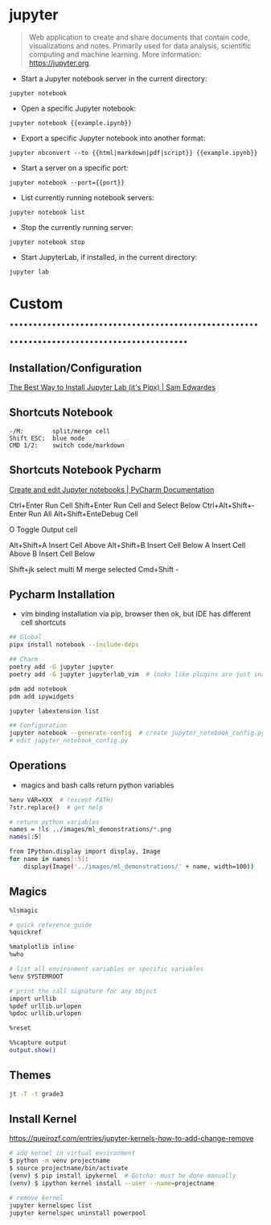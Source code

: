 # jupyter

> Web application to create and share documents that contain code, visualizations and notes.
> Primarily used for data analysis, scientific computing and machine learning.
> More information: <https://jupyter.org>.

- Start a Jupyter notebook server in the current directory:

`jupyter notebook`

- Open a specific Jupyter notebook:

`jupyter notebook {{example.ipynb}}`

- Export a specific Jupyter notebook into another format:

`jupyter nbconvert --to {{html|markdown|pdf|script}} {{example.ipynb}}`

- Start a server on a specific port:

`jupyter notebook --port={{port}}`

- List currently running notebook servers:

`jupyter notebook list`

- Stop the currently running server:

`jupyter notebook stop`

- Start JupyterLab, if installed, in the current directory:

`jupyter lab`



# Custom ...........................................................................................
## Installation/Configuration
[The Best Way to Install Jupyter Lab (it's Pipx) | Sam Edwardes](https://samedwardes.com/2022/10/23/best-jupyter-lab-install/#step-2-install-jupyter-lab-with-pipx)

## Shortcuts Notebook
```
-/M:        split/merge cell
Shift ESC:  blue mode
CMD 1/2:    switch code/markdown
```
## Shortcuts Notebook Pycharm
[Create and edit Jupyter notebooks | PyCharm Documentation](https://www.jetbrains.com/help/pycharm/editing-jupyter-notebook-files.html)

Ctrl+Enter                                   Run Cell
Shift+­Enter                                 Run Cell and Select Below
Ctrl+A­lt+­Shi­ft+­Enter                     Run All
Alt+Sh­ift­+EnteDebug                        Cell

O                                             Toggle Output cell

Alt+Sh­ift+A                                 Insert Cell Above
Alt+Sh­ift+B                                 Insert Cell Below
A                                            Insert Cell Above
B                                            Insert Cell Below

Shift+jk                                     select multi
M                                            merge selected
Cmd+Shift                                    -


## Pycharm Installation
- vim binding installation via pip, browser then ok, but IDE has different cell shortcuts

```bash
## Global
pipx install notebook --include-deps

## Charm
poetry add -G jupyter jupyter
poetry add -G jupyter jupyterlab_vim  # looks like plugins are just inatlled with pip

pdm add notebook
pdm add ipywidgets

jupyter labextension list

## Configuration
jupyter notebook --generate-config  # create jupyter_notebook_config.py ~/.jupyter/.
# edit jupyter_notebook_config.py
```

## Operations
- magics and bash calls return python variables
```bash
%env VAR=XXX  # (except PATH)
?str.replace()  # get help

# return python variables
names = !ls ../images/ml_demonstrations/*.png
names[:5]

from IPython.display import display, Image
for name in names[:5]:
    display(Image('../images/ml_demonstrations/' + name, width=100))
```
## Magics
```bash
%lsmagic

# quick reference guide
%quickref

%matplotlib inline
%who

# list all environment variables or specific variables
%env SYSTEMROOT

# print the call signature for any object
import urllib
%pdef urllib.urlopen
%pdoc urllib.urlopen

%reset

%%capture output
output.show()
```

## Themes
```bash
jt -T -t grade3
```

## Install Kernel
https://queirozf.com/entries/jupyter-kernels-how-to-add-change-remove
```bash
# add kernel in virtual environment
$ python -m venv projectname
$ source projectname/bin/activate
(venv) $ pip install ipykernel  # Gotcha: must be done manually
(venv) $ ipython kernel install --user --name=projectname

# remove kernel
jupyter kernelspec list
jupyter kernelspec uninstall powerpool
```

